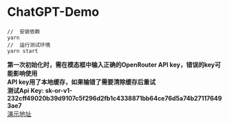 # ChatGPT-Demo

```
//  安装依赖
yarn
//  运行测试环境
yarn start
```
**第一次初始化时，需在模态框中输入正确的OpenRouter API key，错误的key可能影响使用**      
**API key用了本地缓存，如果输错了需要清除缓存后重试**    
**测试Api Key: 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**    
[演示地址](https://chatgpt-demo-umber-two.vercel.app/)